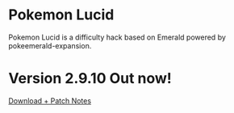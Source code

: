 # Pokemon Lucid

Pokemon Lucid is a difficulty hack based on Emerald powered by pokeemerald-expansion.

# Version 2.9.10 Out now!
[Download + Patch Notes](./download.md)






